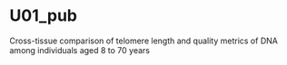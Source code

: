 # U01_pub
Cross-tissue comparison of telomere length and quality metrics of DNA among individuals aged 8 to 70 years
